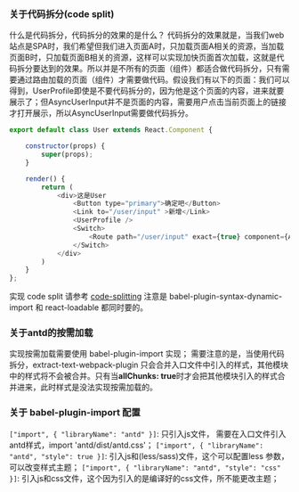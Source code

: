 ### 关于代码拆分(code split)
什么是代码拆分，代码拆分的效果的是什么？
代码拆分的效果就是，当我们web站点是SPA时，我们希望但我们进入页面A时，只加载页面A相关的资源，当加载页面B时，只加载页面B相关的资源，这样可以实现加快页面首次加载，这就是代码拆分要达到的效果。所以并是不所有的页面（组件）都适合做代码拆分，只有需要通过路由加载的页面（组件）才需要做代码。假设我们有以下的页面：我们可以得到，UserProfile即使是不要代码拆分的，因为他是这个页面的内容，进来就要展示了；但AsyncUserInput并不是页面的内容，需要用户点击当前页面上的链接才打开展示，所以AsyncUserInput需要做代码拆分。
``` js
export default class User extends React.Component {

    constructor(props) {
        super(props);
    }

    render() {
        return (
            <div>这是User
                <Button type="primary">确定吧</Button>
                <Link to="/user/input" >新增</Link>
                <UserProfile />
                <Switch>
                    <Route path="/user/input" exact={true} component={AsyncUserInput} />
                </Switch>
            </div>
        )
    }
};
```
实现 code split 请参考 [code-splitting](https://reacttraining.com/react-router/web/guides/code-splitting)
注意是 babel-plugin-syntax-dynamic-import 和 react-loadable 都同时要的。

### 关于antd的按需加载
实现按需加载需要使用 babel-plugin-import 实现；
需要注意的是，当使用代码拆分，extract-text-webpack-plugin 只会合并入口文件中引入的样式，其他模块中的样式将不会被合并。只有当**allChunks: true**时才会把其他模块引入的样式合并进来，此时样式是没法实现按需加载的。
### 关于 babel-plugin-import 配置
```["import", { "libraryName": "antd" }]```: 只引入js文件， 需要在入口文件引入antd样式，import 'antd/dist/antd.css'；
```["import", { "libraryName": "antd", "style": true }]```:  引入js和(less/sass)文件，这个可以配置less 参数，可以改变样式主题；
```["import", { "libraryName": "antd", "style": "css" }]```: 引入js和css文件，这个因为引入的是编译好的css文件，所不能更改主题；



